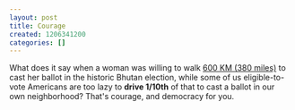 ```yaml
---
layout: post
title: Courage
created: 1206341200
categories: []
---
```

What does it say when a woman was willing to walk [600 KM (380 miles)](http://news.yahoo.com/s/afp/20080324/od_afp/bhutanvoteoffbeat) to cast her ballot in the historic Bhutan election, while some of us eligible-to-vote Americans are too lazy to <b>drive 1/10th</b> of that to cast a ballot in our own neighborhood?  That's courage, and democracy for you.

